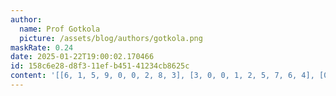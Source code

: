```yaml
---
author:
  name: Prof Gotkola
  picture: /assets/blog/authors/gotkola.png
maskRate: 0.24
date: 2025-01-22T19:00:02.170466
id: 158c6e28-d8f3-11ef-b451-41234cb8625c
content: '[[6, 1, 5, 9, 0, 0, 2, 8, 3], [3, 0, 0, 1, 2, 5, 7, 6, 4], [0, 0, 0, 6, 8, 3, 1, 5, 9], [8, 0, 6, 2, 4, 0, 5, 7, 1], [5, 0, 1, 7, 3, 6, 8, 4, 0], [0, 0, 7, 8, 5, 1, 3, 9, 6], [9, 2, 3, 5, 0, 7, 4, 1, 8], [1, 5, 0, 0, 9, 8, 6, 2, 7], [7, 6, 8, 0, 1, 0, 9, 0, 5]]'
---
```

